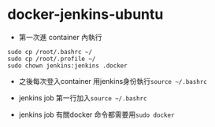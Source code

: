# docker-jenkins-ubuntu
- 第一次進 container 內執行
```
sudo cp /root/.bashrc ~/
sudo cp /root/.profile ~/
sudo chown jenkins:jenkins .docker
```
- 之後每次登入container 用jenkins身份執行`source ~/.bashrc`

- jenkins job 第一行加入`source ~/.bashrc`
- jenkins job 有關docker 命令都需要用`sudo docker`
